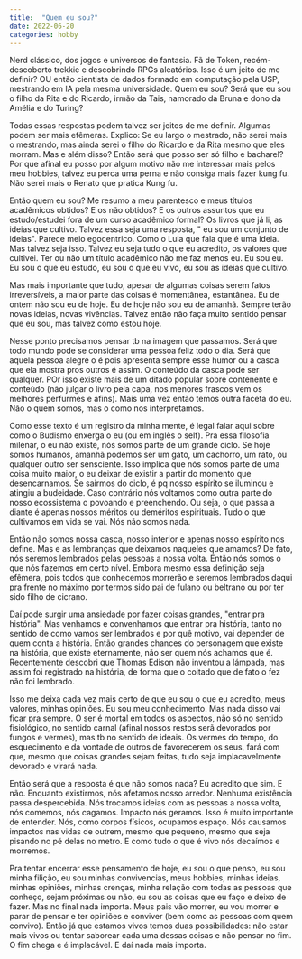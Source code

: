 ```yaml
---
title:  "Quem eu sou?"
date: 2022-06-20
categories: hobby
---
```


Nerd clássico, dos jogos e universos de 
fantasia. Fã de Token, recém-descoberto trekkie 
e descobrindo RPGs aleatórios. Isso é um jeito de me definir? OU então cientista de dados formado em computação pela USP, mestrando em IA pela mesma universidade. Quem eu sou? Será que eu sou o filho da Rita e do Ricardo, irmão da Tais, namorado da Bruna e dono da Amélia e do Turing?

Todas essas respostas podem talvez ser jeitos de me definir. Algumas podem ser mais efêmeras. Explico: Se eu largo o mestrado, não serei mais o mestrando, mas ainda serei o filho do Ricardo e da Rita mesmo que eles morram. Mas e além disso? Então será que posso ser só filho e bacharel? Por que afinal eu posso por algum motivo não me interessar mais pelos meu hobbies, talvez eu perca uma perna e não consiga mais fazer kung fu. Não serei mais o Renato que pratica Kung fu. 

Então quem eu sou? Me resumo a meu parentesco e meus títulos acadêmicos obtidos? E os não obtidos? E os outros assuntos que eu estudo/estudei fora de um curso acadêmico formal? Os livros que já li, as ideias que cultivo. Talvez essa seja uma resposta, " eu sou um conjunto de ideias". Parece meio egocentrico. Como o Lula que fala que é uma ideia. Mas talvez seja isso. Talvez eu seja tudo o que eu acredito, os valores que cultivei. Ter ou não um título acadêmico não me faz menos eu. Eu sou eu. Eu sou o que eu estudo, eu sou o que eu vivo, eu sou as ideias que cultivo.

Mas mais importante que tudo, apesar de algumas coisas serem fatos irreversíveis, a maior parte das coisas é momentânea, estantânea. Eu de ontem não sou eu de hoje. Eu de hoje não sou eu de amanhã. Sempre terão novas ideias, novas vivências. Talvez então não faça muito sentido pensar que eu sou, mas talvez como estou hoje. 

Nesse ponto precisamos pensar tb na imagem que passamos. Será que todo mundo pode se considerar uma pessoa feliz todo o dia. Será que aquela pessoa alegre o é pois apresenta sempre esse humor ou a casca que ela mostra pros outros é assim. O conteúdo da casca pode ser qualquer. POr isso existe mais de um ditado popular sobre contenente e conteúdo (não julgar o livro pela capa, nos menores frascos vem os melhores perfurmes e afins). Mais uma vez então temos outra faceta do eu. Não o quem somos, mas o como nos interpretamos.

Como esse texto é um registro da minha mente, é legal falar aqui sobre como o Budismo enxerga o eu (ou em inglês o self). Pra essa filosofia milenar, o eu não existe, nós somos parte de um grande ciclo. Se hoje somos humanos, amanhã podemos ser um gato, um cachorro, um rato, ou qualquer outro ser sensciente. Isso implica que nós somos parte de uma coisa muito maior, o eu deixar de existir a partir do momento que desencarnamos. Se sairmos do ciclo, é pq nosso espírito se iluminou e atingiu a budeidade. Caso contrário nós voltamos como outra parte do nosso ecossistema o povoando e preenchendo. Ou seja, o que passa a diante é apenas nossos méritos ou deméritos espirituais. Tudo o que cultivamos em vida se vai. Nós não somos nada. 

Então não somos nossa casca, nosso interior e apenas nosso espírito nos define. Mas e as lembranças que deixamos naqueles que amamos? De fato, nós seremos lembrados pelas pessoas a nossa volta. Então nós somos o que nós fazemos em certo nível. Embora mesmo essa definição seja efêmera, pois todos que conhecemos morrerão e seremos lembrados daqui pra frente no máximo por termos sido pai de fulano ou beltrano ou por ter sido filho de cicrano.

Daí pode surgir uma ansiedade por fazer coisas grandes, "entrar pra história". Mas venhamos e convenhamos que entrar pra história, tanto no sentido de como vamos ser lembrados e por quê motivo, vai depender de quem conta a história. Então grandes chances do personagem que existe na história, que existe eternamente, não ser quem nós achamos que é. Recentemente descobri que Thomas Edison não inventou a lámpada, mas assim foi registrado na história, de forma que o coitado que de fato o fez não foi lembrado. 

Isso me deixa cada vez mais certo de que eu sou o que eu acredito, meus valores, minhas opiniões. Eu sou meu conhecimento. Mas nada disso vai ficar pra sempre. O ser é mortal em todos os aspectos, não só no sentido fisiológico, no sentido carnal (afinal nossos restos serã devorados por fungos e vermes), mas tb no sentido de ideais. Os vermes do tempo, do esquecimento e da vontade de outros de favorecerem os seus, fará com que, mesmo que coisas grandes sejam feitas, tudo seja implacavelmente devorado e virará nada. 

Então será que a resposta é que não somos nada? Eu acredito que sim. E não. Enquanto existirmos, nós afetamos nosso arredor. Nenhuma existência passa despercebida. Nós trocamos ideias com as pessoas a nossa volta, nós comemos, nós cagamos. Impacto nós geramos. Isso é muito importante de entender. Nós, como corpos físicos, ocupamos espaço. Nós causamos impactos nas vidas de outrem, mesmo que pequeno, mesmo que seja pisando no pé delas no metro. E como tudo o que é vivo nós decaímos e morremos.

Pra tentar encerrar esse pensamento de hoje, eu sou o que penso, eu sou minha filição, eu sou minhas convivencias, meus hobbies, minhas ideias, minhas opiniões, minhas crenças, minha relação com todas as pessoas que conheço, sejam próximas ou não, eu sou as coisas que eu faço e deixo de fazer. Mas no final nada importa. Meus pais vão morrer, eu vou morrer e parar de pensar e ter opiniões e conviver (bem como as pessoas com quem convivo). Então já que estamos vivos temos duas possibilidades: não estar mais vivos ou tentar saborear cada uma dessas coisas e não pensar no fim. O fim chega e é implacável. E daí nada mais importa. 